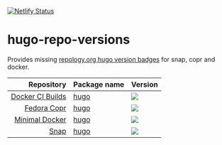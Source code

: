 [![Netlify Status](https://api.netlify.com/api/v1/badges/730595b9-0a5d-45d9-b879-4f27ccdfb0fb/deploy-status)](https://app.netlify.com/sites/hugo-repo-versions/deploys)

# hugo-repo-versions
Provides missing [repology.org hugo version badges](https://repology.org/metapackage/hugo-sitegen/versions) for snap, copr and docker.

| Repository | Package name | Version |
| ---: | --- | --- |
| [Docker CI Builds](https://hub.docker.com/r/cibuilds/) | [hugo](https://github.com/cibuilds/hugo/) | [![](https://hugo-repo-versions.netlify.com/docker/hugo-sitegen.svg)](https://github.com/cibuilds/hugo/) |
| [Fedora Copr](https://copr.fedorainfracloud.org/coprs/) | [hugo](https://copr.fedorainfracloud.org/coprs/daftaupe/hugo/) | [![](https://hugo-repo-versions.netlify.com/copr/hugo-sitegen.svg)](https://copr.fedorainfracloud.org/coprs/daftaupe/hugo/) |
| [Minimal Docker](https://hub.docker.com/r/klakegg/hugo/) | [hugo](https://github.com/klakegg/docker-hugo/) | [![](https://hugo-repo-versions.netlify.com/minimaldocker/hugo-sitegen.svg)](https://github.com/klakegg/docker-hugo/) |
| [Snap](https://snapcraft.io) | [hugo](https://snapcraft.io/hugo) | [![](https://hugo-repo-versions.netlify.com/snap/hugo-sitegen.svg)](https://snapcraft.io/hugo) |
